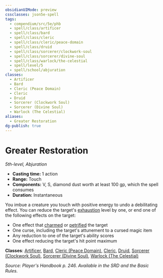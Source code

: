 ```yaml
---
obsidianUIMode: preview
cssclasses: json5e-spell
tags:
  - compendium/src/5e/phb
  - spell/class/artificer
  - spell/class/bard
  - spell/class/cleric
  - spell/class/cleric/peace-domain
  - spell/class/druid
  - spell/class/sorcerer/clockwork-soul
  - spell/class/sorcerer/divine-soul
  - spell/class/warlock/the-celestial
  - spell/level/5
  - spell/school/abjuration
classes:
  - Artificer
  - Bard
  - Cleric (Peace Domain)
  - Cleric
  - Druid
  - Sorcerer (Clockwork Soul)
  - Sorcerer (Divine Soul)
  - Warlock (The Celestial)
aliases:
  - Greater Restoration
dg-publish: true
---
```

# Greater Restoration
*5th-level, Abjuration*  

- **Casting time:** 1 action
- **Range:** Touch
- **Components:** V, S, diamond dust worth at least 100 gp, which the spell consumes
- **Duration:** Instantaneous

You imbue a creature you touch with positive energy to undo a debilitating effect. You can reduce the target's [exhaustion](/3-Mechanics/CLI/rules/conditions.md#exhaustion) level by one, or end one of the following effects on the target:

- One effect that [charmed](/3-Mechanics/CLI/rules/conditions.md#charmed) or [petrified](/3-Mechanics/CLI/rules/conditions.md#petrified) the target  
- One curse, including the target's attunement to a cursed magic item  
- Any reduction to one of the target's ability scores  
- One effect reducing the target's hit point maximum  

**Classes**: [Artificer](/Admin/CLI/classes/artificer-tce.md), [Bard](/Admin/CLI/classes/bard.md), [Cleric (Peace Domain)](/Admin/CLI/classes/cleric-peace-domain-tce.md), [Cleric](/Admin/CLI/classes/cleric.md), [Druid](/Admin/CLI/classes/druid.md), [Sorcerer (Clockwork Soul)](/Admin/CLI/classes/sorcerer-clockwork-soul-tce.md), [Sorcerer (Divine Soul)](/Admin/CLI/classes/sorcerer-divine-soul-xge.md), [Warlock (The Celestial)](/Admin/CLI/classes/warlock-the-celestial-xge.md)

*Source: Player's Handbook p. 246. Available in the SRD and the Basic Rules.*